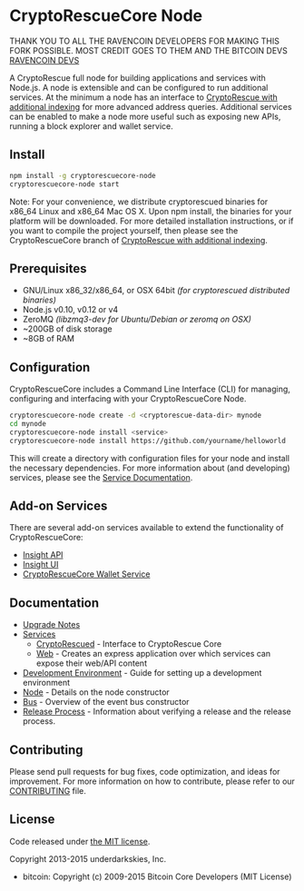 CryptoRescueCore Node
============
THANK YOU TO ALL THE RAVENCOIN DEVELOPERS FOR MAKING THIS FORK POSSIBLE. MOST CREDIT GOES TO THEM AND THE BITCOIN DEVS
[RAVENCOIN DEVS](https://www.github.com/Ravenproject/Ravencoin)


A CryptoRescue full node for building applications and services with Node.js. A node is extensible and can be configured to run additional services. At the minimum a node has an interface to [CryptoRescue with additional indexing](https://github.com/cryptorescue-project/cryptorescue/tree/0.15.0-cryptorescuecore) for more advanced address queries. Additional services can be enabled to make a node more useful such as exposing new APIs, running a block explorer and wallet service.

## Install

```bash
npm install -g cryptorescuecore-node
cryptorescuecore-node start
```

Note: For your convenience, we distribute cryptorescued binaries for x86_64 Linux and x86_64 Mac OS X. Upon npm install, the binaries for your platform will be downloaded. For more detailed installation instructions, or if you want to compile the project yourself, then please see the CryptoRescueCore branch of [CryptoRescue with additional indexing](https://github.com/cryptorescue-project/cryptorescue/tree/0.15.0-cryptorescuecore).

## Prerequisites

- GNU/Linux x86_32/x86_64, or OSX 64bit *(for cryptorescued distributed binaries)*
- Node.js v0.10, v0.12 or v4
- ZeroMQ *(libzmq3-dev for Ubuntu/Debian or zeromq on OSX)*
- ~200GB of disk storage
- ~8GB of RAM

## Configuration

CryptoRescueCore includes a Command Line Interface (CLI) for managing, configuring and interfacing with your CryptoRescueCore Node.

```bash
cryptorescuecore-node create -d <cryptorescue-data-dir> mynode
cd mynode
cryptorescuecore-node install <service>
cryptorescuecore-node install https://github.com/yourname/helloworld
```

This will create a directory with configuration files for your node and install the necessary dependencies. For more information about (and developing) services, please see the [Service Documentation](docs/services.md).

## Add-on Services

There are several add-on services available to extend the functionality of CryptoRescueCore:

- [Insight API](https://github.com/underdarkskies/insight-api)
- [Insight UI](https://github.com/underdarkskies/insight-ui)
- [CryptoRescueCore Wallet Service](https://github.com/cryptorescue-project/cryptorescuecore-wallet-service)

## Documentation

- [Upgrade Notes](docs/upgrade.md)
- [Services](docs/services.md)
  - [CryptoRescued](docs/services/cryptorescued.md) - Interface to CryptoRescue Core
  - [Web](docs/services/web.md) - Creates an express application over which services can expose their web/API content
- [Development Environment](docs/development.md) - Guide for setting up a development environment
- [Node](docs/node.md) - Details on the node constructor
- [Bus](docs/bus.md) - Overview of the event bus constructor
- [Release Process](docs/release.md) - Information about verifying a release and the release process.

## Contributing

Please send pull requests for bug fixes, code optimization, and ideas for improvement. For more information on how to contribute, please refer to our [CONTRIBUTING](https://github.com/cryptorescue-project/cryptorescuecore/blob/master/CONTRIBUTING.md) file.

## License

Code released under [the MIT license](https://github.com/underdarkskies/cryptorescuecore-node/blob/master/LICENSE).

Copyright 2013-2015 underdarkskies, Inc.

- bitcoin: Copyright (c) 2009-2015 Bitcoin Core Developers (MIT License)
